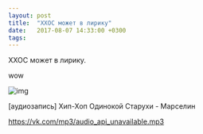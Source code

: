 ```yaml
---
layout: post
title:  "ХХОС может в лирику"
date:   2017-08-07 14:33:00 +0300
tags:   
---
```


ХХОС может в лирику.

wow

![img](https://pp.userapi.com/c638829/v638829112/71884/xIxNae1Cg-0.jpg)

<!--excerpt-->

[аудиозапись] Хип-Хоп Одинокой Старухи - Марселин

https://vk.com/mp3/audio_api_unavailable.mp3

